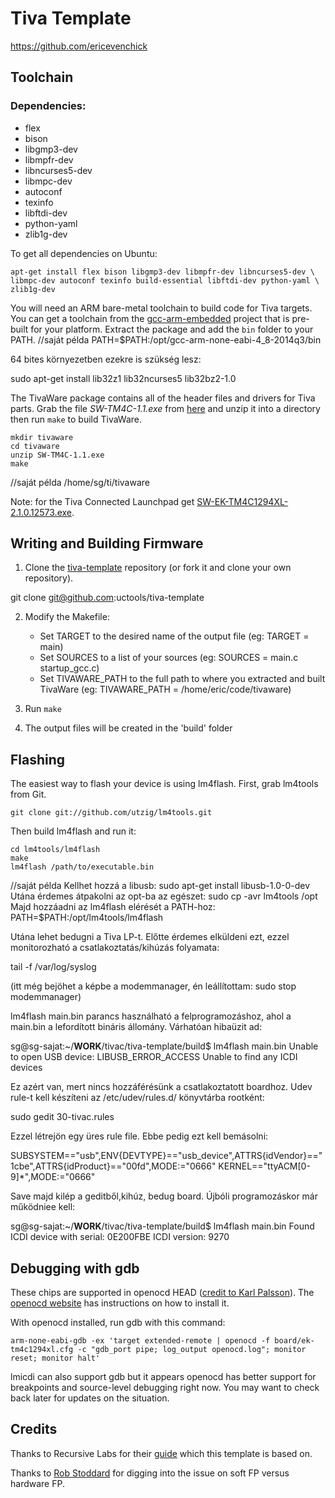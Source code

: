 Tiva Template
==================

https://github.com/ericevenchick

## Toolchain

### Dependencies:

* flex
* bison
* libgmp3-dev
* libmpfr-dev
* libncurses5-dev
* libmpc-dev
* autoconf
* texinfo
* libftdi-dev
* python-yaml
* zlib1g-dev

To get all dependencies on Ubuntu:

    apt-get install flex bison libgmp3-dev libmpfr-dev libncurses5-dev \
    libmpc-dev autoconf texinfo build-essential libftdi-dev python-yaml \
    zlib1g-dev

You will need an ARM bare-metal toolchain to build code for Tiva targets.
You can get a toolchain from the
[gcc-arm-embedded](https://launchpad.net/gcc-arm-embedded) project that is
pre-built for your platform. Extract the package and add the `bin` folder to
your PATH.
//saját példa
PATH=$PATH:/opt/gcc-arm-none-eabi-4_8-2014q3/bin

64 bites környezetben ezekre is szükség lesz:

sudo apt-get install lib32z1 lib32ncurses5 lib32bz2-1.0

The TivaWare package contains all of the header files and drivers for
Tiva parts. Grab the file *SW-TM4C-1.1.exe* from
[here](http://software-dl.ti.com/tiva-c/SW-TM4C/latest/index_FDS.html) and unzip it into a directory
then run `make` to build TivaWare.

    mkdir tivaware
    cd tivaware
    unzip SW-TM4C-1.1.exe
    make

//saját példa
/home/sg/ti/tivaware

Note: for the Tiva Connected Launchpad get [SW-EK-TM4C1294XL-2.1.0.12573.exe](http://www.ti.com/tool/sw-ek-tm4c1294xl).

## Writing and Building Firmware

1. Clone the
   [tiva-template](https://github.com/uctools/tiva-template)
   repository (or fork it and clone your own repository).

  git clone git@github.com:uctools/tiva-template

2. Modify the Makefile:
    * Set TARGET to the desired name of the output file (eg: TARGET = main)
    * Set SOURCES to a list of your sources (eg: SOURCES = main.c
      startup\_gcc.c)
    * Set TIVAWARE\_PATH to the full path to where you extracted and built
      TivaWare (eg: TIVAWARE_PATH = /home/eric/code/tivaware)

3. Run `make`

4. The output files will be created in the 'build' folder

## Flashing

The easiest way to flash your device is using lm4flash. First, grab lm4tools
from Git.

    git clone git://github.com/utzig/lm4tools.git

Then build lm4flash and run it:

    cd lm4tools/lm4flash
    make
    lm4flash /path/to/executable.bin

//saját példa
Kellhet hozzá a libusb: sudo apt-get install libusb-1.0-0-dev
Utána érdemes átpakolni az opt-ba az egészet: sudo cp -avr lm4tools /opt
Majd hozzáadni az lm4flash elérését a PATH-hoz: PATH=$PATH:/opt/lm4tools/lm4flash

Utána lehet bedugni a Tiva LP-t. Előtte érdemes elküldeni ezt, ezzel monitorozható a csatlakoztatás/kihúzás folyamata:

tail -f /var/log/syslog

(itt még bejöhet a képbe a modemmanager, én leállítottam: sudo stop modemmanager)

lm4flash main.bin parancs használható a felprogramozáshoz, ahol a main.bin a lefordított bináris állomány. Várhatóan hibaüzit ad:

sg@sg-sajat:~/__WORK__/tivac/tiva-template/build$ lm4flash main.bin
Unable to open USB device: LIBUSB_ERROR_ACCESS
Unable to find any ICDI devices

Ez azért van, mert nincs hozzáférésünk a csatlakoztatott boardhoz. Udev rule-t kell készíteni az /etc/udev/rules.d/ könyvtárba rootként:

sudo gedit 30-tivac.rules

Ezzel létrejön egy üres rule file. Ebbe pedig ezt kell bemásolni:

SUBSYSTEM=="usb",ENV{DEVTYPE}=="usb_device",ATTRS{idVendor}=="1cbe",ATTRS{idProduct}=="00fd",MODE:="0666"
KERNEL=="ttyACM[0-9]*",MODE:="0666"

Save majd kilép a geditből,kihúz, bedug board. Újbóli programozáskor már működniee kell:

sg@sg-sajat:~/__WORK__/tivac/tiva-template/build$ lm4flash main.bin
Found ICDI device with serial: 0E200FBE
ICDI version: 9270

## Debugging with gdb

These chips are supported in openocd HEAD ([credit to Karl Palsson](http://sourceforge.net/p/openocd/mailman/message/32139143/)). The [openocd website](http://openocd.sourceforge.net/) has instructions on how to install it.

With openocd installed, run gdb with this command:
```
arm-none-eabi-gdb -ex 'target extended-remote | openocd -f board/ek-tm4c1294xl.cfg -c "gdb_port pipe; log_output openocd.log"; monitor reset; monitor halt'
```
lmicdi can also support gdb but it appears openocd has better support for breakpoints and source-level debugging right now. You may want to check back later for updates on the situation.

## Credits

Thanks to Recursive Labs for their
[guide](http://recursive-labs.com/blog/2012/10/28/stellaris-launchpad-gnu-linux-getting-started/)
which this template is based on.

Thanks to [Rob Stoddard](http://www.robstoddard.com/stellaris.php) for digging into the issue on soft FP versus hardware FP.
